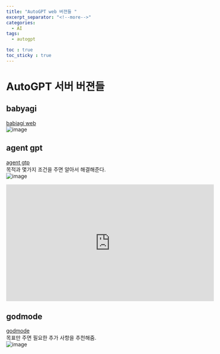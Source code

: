 ```yaml
---
title: "AutoGPT web 버젼들 "
excerpt_separator: "<!--more-->"
categories:
  - AI
tags:
  - autogpt

toc : true
toc_sticky : true
---
```


# AutoGPT 서버 버젼들

## babyagi
[babiagi web](https://babyagi-ui.vercel.app/ko)    
![image](https://github.com/younlea/younlea.github.io/assets/1435846/83678065-da7f-43fe-bcc0-4552b4455c95)


## agent gpt
[agent gtp](https://agentgpt.reworkd.ai/ko)   
목적과 몇가지 조건을 주면 알아서 해결해준다.    
![image](https://github.com/younlea/younlea.github.io/assets/1435846/b403117c-dcd3-4c4d-a1db-d4291e9a19b2)   
<iframe width="560" height="315" src="https://www.youtube.com/embed/YIvwK9ZH-Rw" frameborder="0" allowfullscreen></iframe>

## godmode
[godmode](https://godmode.space/)   
목표만 주면 필요한 추가 사항을 추천해줌.   
![image](https://github.com/younlea/younlea.github.io/assets/1435846/2f28df6d-0f1b-44a8-83b2-9ea9ebdccbb8)
